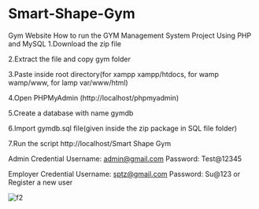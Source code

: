 # Smart-Shape-Gym
Gym Website
How to run the GYM  Management System Project Using PHP and MySQL
1.Download the zip file

2.Extract the file and copy gym folder

3.Paste inside root directory(for xampp xampp/htdocs, for wamp wamp/www, for lamp var/www/html)

4.Open PHPMyAdmin (http://localhost/phpmyadmin)

5.Create a database with name gymdb

6.Import gymdb.sql file(given inside the zip package in SQL file folder)

7.Run the script http://localhost/Smart Shape Gym

Admin Credential
Username: admin@gmail.com
Password: Test@12345

Employer Credential
Username: sptz@gmail.com
Password:  Su@123
or Register a new user

![f2](https://github.com/user-attachments/assets/d73144ef-59ec-44c1-9011-9de49dc0feb1)
